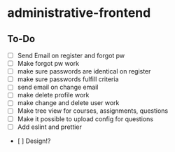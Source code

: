 # administrative-frontend

## To-Do
- [ ] Send Email on register and forgot pw
- [ ] Make forgot pw work
- [ ] make sure passwords are identical on register
- [ ] make sure passwords fulfill criteria
- [ ] send email on change email
- [ ] make delete profile work
- [ ] make change and delete user work
- [ ] Make tree view for courses, assignments, questions
- [ ] Make it possible to upload config for questions
- [ ] Add eslint and prettier
- [ ] Design!?
